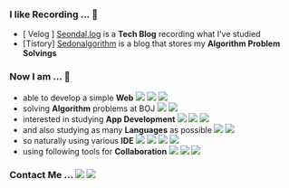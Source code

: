 
### I like Recording ... 📝

- [ Velog ] [Seondal.log](https://velog.io/@seondal) is a **Tech Blog** recording what I've studied
- [Tistory] [Sedonalgorithm](https://whkakrkr.tistory.com) is a blog that stores my **Algorithm Problem Solvings**

### Now I am ... 🐣

- able to develop a simple **Web**  <img src="https://img.shields.io/badge/JavaScript-F7DF1E?style=flat-square&logo=javascript&logoColor=white"/></a> <img src="https://img.shields.io/badge/React-61DAFB?style=flat-square&logo=react&logoColor=white"/> <img src="https://img.shields.io/badge/Firebase-FFCA28?style=flat-square&logo=firebase&logoColor=white"/>
- solving **Algorithm** problems at BOJ <img src="https://img.shields.io/badge/C++-00599C?style=flat-square&logo=C%2B%2B&logoColor=white"/></a> <a href="https://solved.ac/whkakrkr"><img src="http://mazassumnida.wtf/api/mini/generate_badge?boj=whkakrkr"/></a>
- interested in studying **App Development** <img src="https://img.shields.io/badge/Kotlin-0095D5?style=flat-square&logo=kotlin&logoColor=white"/></a> <img src="https://img.shields.io/badge/Swift-FA7343?style=flat-square&logo=swift&logoColor=white"/></a> <img src="https://img.shields.io/badge/React Native-61DAFB?style=flat-square&logo=react&logoColor=white"/>
- and also studying as many **Languages** as possible <img src="https://img.shields.io/badge/Java-007396?style=flat-square&logo=java&logoColor=white"/></a>  <img src="https://img.shields.io/badge/Go-00ADD8?style=flat-square&logo=go&logoColor=white"/>
- so naturally using various **IDE** <img src="https://img.shields.io/badge/VSCode-007ACC?style=flat-square&logo=visualstudiocode&logoColor=white"/> <img src="https://img.shields.io/badge/Eclipse-2C2255?style=flat-square&logo=eclipse&logoColor=white"/> <img src="https://img.shields.io/badge/AndroidStudio-3DDC84?style=flat-square&logo=androidstudio&logoColor=white"/> <img src="https://img.shields.io/badge/XCode-147EFB?style=flat-square&logo=xcode&logoColor=white"/>
- using following tools for **Collaboration** <img src="https://img.shields.io/badge/GitHub-181717?style=flat-square&logo=github&logoColor=white"/> <img src="https://img.shields.io/badge/Figma-F24E1E?style=flat-square&logo=figma&logoColor=white"/> <img src="https://img.shields.io/badge/Notion-000000?style=flat-square&logo=notion&logoColor=white"/>

### Contact Me ... <a href="mailto:sseondal@gmail.com"><img src="https://img.shields.io/badge/Gmail-D14836?style=flat-square&logo=Gmail&logoColor=white"/></a> <a href="https://www.instagram.com/dev_seondal/"><img src="https://img.shields.io/badge/Instagram-E4405F?style=flat-square&logo=Instagram&logoColor=white"/></a>
